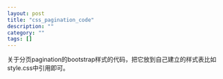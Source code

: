 ```yaml
---
layout: post
title: "css_pagination_code"
description: ""
category: ""
tags: []
---
```

关于分页pagination的bootstrap样式的代码，把它放到自己建立的样式表比如style.css中引用即可。


<style>
        .pagination { display: inline-block; padding-left: 0; margin: 20px 0; border-radius: 4px; }
        .pagination li { display: inline; }
        .pagination li a { position: relative; float: left; padding: 6px 12px; margin-left: -1px; line-height: 1.428571429; text-decoration: none; background-color: #fff; border: 1px solid #ddd; }
        .pagination li:first-child a { margin-left: 0; border-bottom-left-radius: 4px; border-top-left-radius: 4px; }
        .pagination li:last-child a { border-top-right-radius: 4px; border-bottom-right-radius: 4px; }
        .pagination li a:hover, .pagination li a:focus { background-color: #eee; }
        .pagination .active a, .pagination .active a:hover, .pagination .active a:focus { z-index: 2; color: #fff; cursor: default; background-color: #428bca; border-color: #428bca; }
        .pagination .disabled a, .pagination .disabled a:hover, .pagination .disabled a:focus { color: #999; cursor: not-allowed; background-color: #fff; border-color: #ddd; }
        .pagination-lg li a { padding: 10px 16px; font-size: 18px; }
        .pagination-sm li a, .pagination-sm li span { padding: 5px 10px; font-size: 12px; }
</style>
